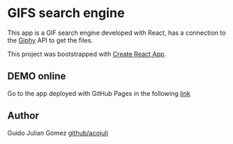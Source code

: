 # GIFS search engine

This app is a GIF search engine developed with React, has a connection to the [Giphy](https://giphy.com/) API to get the files.

This project was bootstrapped with [Create React App](https://github.com/facebook/create-react-app).

## DEMO online

Go to the app deployed with GitHub Pages in the following [link](https://acojuli.github.io/react-gifexpertapp/)

## Author

Guido Julian Gomez [github/acojuli](https://github.com/acojuli)
